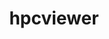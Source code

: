 ---
title: "hpcviewer"
layout: cache
categories: [package, develop-2024-05-05]
meta: {"versions": ["2024.02"], "compilers": ["gcc@=11.4.0"], "oss": ["ubuntu22.04"], "platforms": ["linux"], "targets": ["neoverse_v1", "x86_64_v3"], "stacks": ["e4s", "e4s-neoverse_v1", "e4s-rocm-external", "root"], "num_specs": 2, "num_specs_by_stack": {"e4s": 1, "root": 2, "e4s-rocm-external": 1, "e4s-neoverse_v1": 1}}
spec_details: [{"hash": "6lfl3n6k6n42c7gy46owyc6xwpd232ia", "compiler": "gcc@=11.4.0", "versions": ["2024.02"], "os": "ubuntu22.04", "platform": "linux", "target": "x86_64_v3", "variants": ["build_system=generic"], "stacks": ["e4s", "root", "e4s-rocm-external"], "size": "-", "tarball": "https://binaries.spack.io/releases/develop-2024-05-05/build_cache/linux-ubuntu22.04-x86_64_v3/gcc-11.4.0/hpcviewer-2024.02/linux-ubuntu22.04-x86_64_v3-gcc-11.4.0-hpcviewer-2024.02-6lfl3n6k6n42c7gy46owyc6xwpd232ia.spack"}, {"hash": "m6coiaqxnvwfobxjrikrjpjonn5fp77j", "compiler": "gcc@=11.4.0", "versions": ["2024.02"], "os": "ubuntu22.04", "platform": "linux", "target": "neoverse_v1", "variants": ["build_system=generic"], "stacks": ["e4s-neoverse_v1", "root"], "size": "-", "tarball": "https://binaries.spack.io/releases/develop-2024-05-05/build_cache/linux-ubuntu22.04-neoverse_v1/gcc-11.4.0/hpcviewer-2024.02/linux-ubuntu22.04-neoverse_v1-gcc-11.4.0-hpcviewer-2024.02-m6coiaqxnvwfobxjrikrjpjonn5fp77j.spack"}]
---